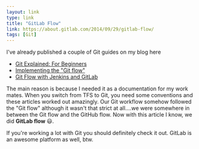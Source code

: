 ```yaml
---
layout: link
type: link
title: "GitLab Flow"
link: https://about.gitlab.com/2014/09/29/gitlab-flow/
tags: [Git]
---
```

I've already published a couple of Git guides on my blog here

- [Git Explained: For Beginners](/blog/2013/04/git-explained/)
- [Implementing the "Git flow"](/blog/2014/09/implementing-the-git-flow/)
- [Git Flow with Jenkins and GitLab](/blog/2014/01/git-flow-jenkins-gitlab/)

The main reason is because I needed it as a documentation for my work mates. When you switch from TFS to Git, you need some conventions and these articles worked out amazingly. Our Git workflow somehow followed the "Git flow" although it wasn't that strict at all....we were somewhere in between the Git flow and the GitHub flow. Now with this article I know, we did **GitLab flow** :smiley:.

If you're working a lot with Git you should definitely check it out. GitLab is an awesome platform as well, btw.
